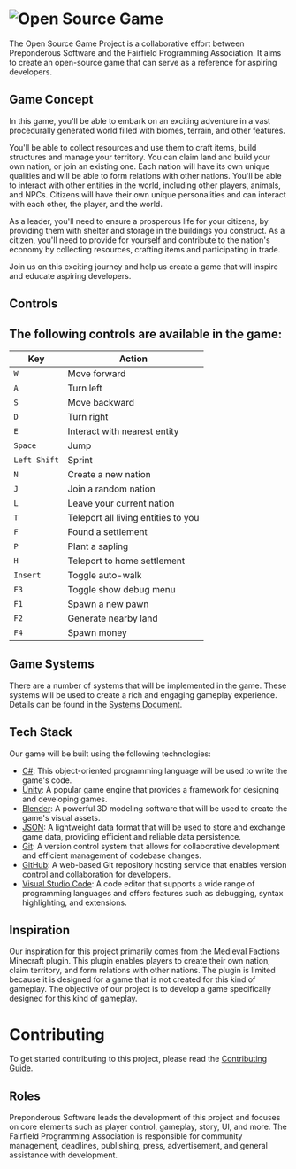 # ![Open Source Game](https://raw.githubusercontent.com/Preponderous-Software/osg-project/master/.github/media/banner.svg)
The Open Source Game Project is a collaborative effort between Preponderous Software and the Fairfield Programming Association. It aims to create an open-source game that can serve as a reference for aspiring developers.

## Game Concept
In this game, you'll be able to embark on an exciting adventure in a vast procedurally generated world filled with biomes, terrain, and other features.

You'll be able to collect resources and use them to craft items, build structures and manage your territory. You can claim land and build your own nation, or join an existing one. Each nation will have its own unique qualities and will be able to form relations with other nations. You'll be able to interact with other entities in the world, including other players, animals, and NPCs. Citizens will have their own unique personalities and can interact with each other, the player, and the world.

As a leader, you'll need to ensure a prosperous life for your citizens, by providing them with shelter and storage in the buildings you construct. As a citizen, you'll need to provide for yourself and contribute to the nation's economy by collecting resources, crafting items and participating in trade.

Join us on this exciting journey and help us create a game that will inspire and educate aspiring developers.

## Controls
The following controls are available in the game:
---
| Key | Action |
| --- | --- |
| `W` | Move forward |
| `A` | Turn left |
| `S` | Move backward |
| `D` | Turn right |
| `E` | Interact with nearest entity |
| `Space` | Jump |
| `Left Shift` | Sprint |
| `N` | Create a new nation |
| `J` | Join a random nation |
| `L` | Leave your current nation |
| `T` | Teleport all living entities to you |
| `F` | Found a settlement |
| `P` | Plant a sapling |
| `H` | Teleport to home settlement |
| `Insert` | Toggle auto-walk |
| `F3` | Toggle show debug menu |
| `F1` | Spawn a new pawn |
| `F2` | Generate nearby land |
| `F4` | Spawn money |

## Game Systems
There are a number of systems that will be implemented in the game. These systems will be used to create a rich and engaging gameplay experience. Details can be found in the [Systems Document](./docs/SYSTEMS.md).

## Tech Stack
Our game will be built using the following technologies:
- [C#](https://docs.microsoft.com/en-us/dotnet/csharp/): This object-oriented programming language will be used to write the game's code.
- [Unity](https://unity.com/): A popular game engine that provides a framework for designing and developing games.
- [Blender](https://www.blender.org/): A powerful 3D modeling software that will be used to create the game's visual assets.
- [JSON](https://www.json.org/json-en.html): A lightweight data format that will be used to store and exchange game data, providing efficient and reliable data persistence.
- [Git](https://git-scm.com/): A version control system that allows for collaborative development and efficient management of codebase changes.
- [GitHub](https://github.com/): A web-based Git repository hosting service that enables version control and collaboration for developers.
- [Visual Studio Code](https://code.visualstudio.com/): A code editor that supports a wide range of programming languages and offers features such as debugging, syntax highlighting, and extensions.

## Inspiration
Our inspiration for this project primarily comes from the Medieval Factions Minecraft plugin. This plugin enables players to create their own nation, claim territory, and form relations with other nations. The plugin is limited because it is designed for a game that is not created for this kind of gameplay. The objective of our project is to develop a game specifically designed for this kind of gameplay.

# Contributing
To get started contributing to this project, please read the [Contributing Guide](./CONTRIBUTING.md).

## Roles
Preponderous Software leads the development of this project and focuses on core elements such as player control, gameplay, story, UI, and more. The Fairfield Programming Association is responsible for community management, deadlines, publishing, press, advertisement, and general assistance with development.
